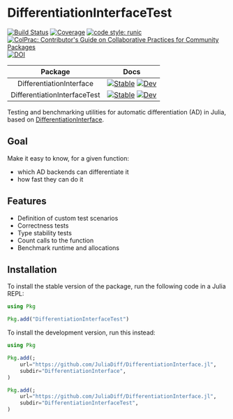 # DifferentiationInterfaceTest

[![Build Status](https://github.com/JuliaDiff/DifferentiationInterface.jl/actions/workflows/Test.yml/badge.svg?branch=main)](https://github.com/JuliaDiff/DifferentiationInterface.jl/actions/workflows/Test.yml?query=branch%3Amain)
[![Coverage](https://codecov.io/gh/JuliaDiff/DifferentiationInterface.jl/branch/main/graph/badge.svg?flag=DIT)](https://app.codecov.io/gh/JuliaDiff/DifferentiationInterface.jl)
[![code style: runic](https://img.shields.io/badge/code_style-%E1%9A%B1%E1%9A%A2%E1%9A%BE%E1%9B%81%E1%9A%B2-black)](https://github.com/fredrikekre/Runic.jl)
[![ColPrac: Contributor's Guide on Collaborative Practices for Community Packages](https://img.shields.io/badge/ColPrac-Contributor%27s%20Guide-blueviolet)](https://github.com/SciML/ColPrac)
[![DOI](https://zenodo.org/badge/740973714.svg)](https://zenodo.org/doi/10.5281/zenodo.11092033)

|           Package            |                                                                                                                                                 Docs                                                                                                                                                 |
| :--------------------------: | :--------------------------------------------------------------------------------------------------------------------------------------------------------------------------------------------------------------------------------------------------------------------------------------------------: |
|   DifferentiationInterface   |   [![Stable](https://img.shields.io/badge/docs-stable-blue.svg)](https://juliadiff.org/DifferentiationInterface.jl/DifferentiationInterface/stable/)     [![Dev](https://img.shields.io/badge/docs-dev-blue.svg)](https://juliadiff.org/DifferentiationInterface.jl/DifferentiationInterface/dev/)   |
| DifferentiationInterfaceTest | [![Stable](https://img.shields.io/badge/docs-stable-blue.svg)](https://juliadiff.org/DifferentiationInterface.jl/DifferentiationInterfaceTest/stable/) [![Dev](https://img.shields.io/badge/docs-dev-blue.svg)](https://juliadiff.org/DifferentiationInterface.jl/DifferentiationInterfaceTest/dev/) |

Testing and benchmarking utilities for automatic differentiation (AD) in Julia, based on [DifferentiationInterface](https://github.com/JuliaDiff/DifferentiationInterface.jl/tree/main/DifferentiationInterface).

## Goal

Make it easy to know, for a given function:

  - which AD backends can differentiate it
  - how fast they can do it

## Features

  - Definition of custom test scenarios
  - Correctness tests
  - Type stability tests
  - Count calls to the function
  - Benchmark runtime and allocations

## Installation

To install the stable version of the package, run the following code in a Julia REPL:

```julia
using Pkg

Pkg.add("DifferentiationInterfaceTest")
```

To install the development version, run this instead:

```julia
using Pkg

Pkg.add(;
    url="https://github.com/JuliaDiff/DifferentiationInterface.jl",
    subdir="DifferentiationInterface",
)

Pkg.add(;
    url="https://github.com/JuliaDiff/DifferentiationInterface.jl",
    subdir="DifferentiationInterfaceTest",
)
```
